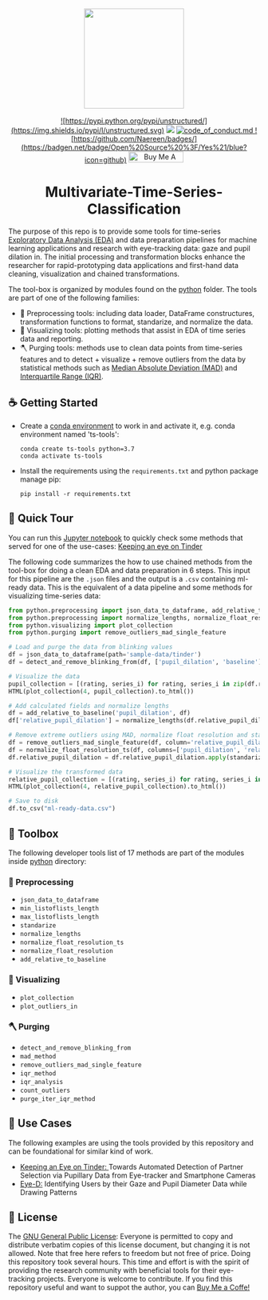 <h3 align="center">
  <img
    src="https://user-images.githubusercontent.com/38184042/215089990-e4d34345-46f8-4280-ba39-42e13b19a9f1.png"
    height="200"
  >
</h3>

<div align="center">

  <a href="https://github.com/Unstructured-IO/unstructured/blob/main/LICENSE.md">![https://pypi.python.org/pypi/unstructured/](https://img.shields.io/pypi/l/unstructured.svg)</a>
  <a href="https://www.python.org/downloads/release/python-370/"><img src="https://img.shields.io/badge/python-3.7-brightgreen.svg"></a>
  <a href="https://github.com/Unstructured-IO/unstructured/blob/main/CODE_OF_CONDUCT.md">![code_of_conduct.md](https://img.shields.io/badge/Contributor%20Covenant-2.1-4baaaa.svg) </a>
  <a href="https://pypi.python.org/pypi/unstructured/">![https://github.com/Naereen/badges/](https://badgen.net/badge/Open%20Source%20%3F/Yes%21/blue?icon=github)</a>
<a href="https://www.buymeacoffee.com/lavmlk2020B" target="_blank"><img src="https://www.buymeacoffee.com/assets/img/custom_images/orange_img.png" alt="Buy Me A Coffee" height=22 width=110>
  </a>
</div>

<h1 align="center">
 Multivariate-Time-Series-Classification
</h1>

The purpose of this repo is to provide some tools for time-series [Exploratory Data Analysis (EDA)](https://www.ibm.com/topics/exploratory-data-analysis) and data preparation pipelines for machine learning applications and research with eye-tracking data: gaze and pupil dilation in. The initial processing and transformation blocks enhance the researcher for rapid-prototyping data applications and first-hand data cleaning, visualization and chained transformations. 

The tool-box is organized by modules found on the [python](python) folder. The tools are part of one of the following families:
- 🌠 Preprocessing tools: including data loader, DataFrame constructures, transformation functions to format, standarize, and normalize the data.
- 🎨 Visualizing tools: plotting methods that assist in EDA of time series data and reporting.
- 🪓 Purging tools: methods use to clean data points from time-series features and to detect + visualize + remove outliers from the data by statistical methods such as [Median Absolute Deviation (MAD)](https://www.graphpad.com/support/faq/what-is-the-median-absolute-deviation-mad-/) and [Interquartile Range (IQR)](https://statisticsbyjim.com/basics/interquartile-range/).

## :coffee: Getting Started

* Create a [conda environment](https://conda.io/projects/conda/en/latest/user-guide/tasks/manage-python.html) to work in and activate it, e.g. conda environment named 'ts-tools':

	`conda create ts-tools python=3.7` <br />
	`conda activate ts-tools`
	
* Install the requirements using the `requirements.txt` and python package manage pip:
	
	`pip install -r requirements.txt`
	
## :clap: Quick Tour

You can run this [Jupyter notebook](notebooks/Time-Series-EDA-tinder.ipynb) to quickly check some methods that served for one of the use-cases: [Keeping an eye on Tinder](https://github.com/LaverdeS/Multivariate-Time-Series-Classification/tree/main/use-cases/keeping-an-eye-on-tinder)

<!-- See the [documentation](https://github.com/LaverdeS/Multivariate-Time-Series-Classification) for a full description
of the features in the library. -->

The following code summarizes the how to use chained methods from the tool-box for doing a clean EDA and data preparation in 6 steps. This input for this pipeline are the `.json` files and the output is a `.csv` containing ml-ready data. This is the equivalent of a data pipeline and some methods for visualizing time-series data:

```python
from python.preprocessing import json_data_to_dataframe, add_relative_to_baseline, 
from python.preprocessing import normalize_lengths, normalize_float_resolution_ts, standarize
from python.visualizing import plot_collection
from python.purging import remove_outliers_mad_single_feature

# Load and purge the data from blinking values
df = json_data_to_dataframe(path='sample-data/tinder')
df = detect_and_remove_blinking_from(df, ['pupil_dilation', 'baseline'])

# Visualize the data
pupil_collection = [(rating, series_i) for rating, series_i in zip(df.rating, df.pupil_dilation)]
HTML(plot_collection(4, pupil_collection).to_html())

# Add calculated fields and normalize lengths
df = add_relative_to_baseline('pupil_dilation', df)
df['relative_pupil_dilation'] = normalize_lengths(df.relative_pupil_dilation.tolist())

# Remove extreme outliers using MAD, normalize float resolution and standarize time-series
df = remove_outliers_mad_single_feature(df, column='relative_pupil_dilation')
df = normalize_float_resolution_ts(df, columns=['pupil_dilation', 'relative_pupil_dilation', 'baseline'])
df.relative_pupil_dilation = df.relative_pupil_dilation.apply(standarize)

# Visualize the transformed data
relative_pupil_collection = [(rating, series_i) for rating, series_i in zip(df.rating, df.relative_pupil_dilation)]
HTML(plot_collection(4, relative_pupil_collection).to_html())

# Save to disk
df.to_csv("ml-ready-data.csv")
```

## 🧰 Toolbox
The following developer tools list of 17 methods are part of the modules inside [python](https://github.com/LaverdeS/Multivariate-Time-Series-Classification/tree/main/python) directory:

### 🌠 Preprocessing
- `json_data_to_dataframe`
- `min_listoflists_length`
- `max_listoflists_length`
- `standarize`
- `normalize_lengths`
- `normalize_float_resolution_ts`
- `normalize_float_resolution`
- `add_relative_to_baseline`
### 🎨 Visualizing
- `plot_collection`
- `plot_outliers_in`
### 🪓 Purging
- `detect_and_remove_blinking_from`
- `mad_method`
- `remove_outliers_mad_single_feature`
- `iqr_method`
- `iqr_analysis`
- `count_outliers`
- `purge_iter_iqr_method`

## 💼 Use Cases
The following examples are using the tools provided by this repository and can be foundational for similar kind of work.
- [Keeping an Eye on Tinder: ](https://github.com/LaverdeS/Multivariate-Time-Series-Classification/tree/main/use-cases/keeping-an-eye-on-tinder) Towards Automated Detection of Partner Selection via Pupillary Data from Eye-tracker and Smartphone Cameras
- [Eye-D:](https://github.com/LaverdeS/Multivariate-Time-Series-Classification/tree/main/use-cases/eye-d) Identifying Users by their Gaze and Pupil Diameter Data while Drawing Patterns

## 📝 License

The [GNU General Public License](https://github.com/LaverdeS/Multivariate-Time-Series-Classification/blob/main/LICENSE): Everyone is permitted to copy and distribute verbatim copies of this license document, but changing it is not allowed. Note that free here refers to freedom but not free of price. Doing this repository took several hours. This time and effort is with the spirit of providing the research community with beneficial tools for their eye-tracking projects. Everyone is welcome to contribute. If you find this repository useful and want to suppot the author, you can [Buy Me a Coffe!](https://www.buymeacoffee.com/assets/img/custom_images/orange_img.png)

<!--
## :books: Learn more

| Section | Description |
|-|-|
| [text tag](url) | description |
| [text](url) | description |
-->
